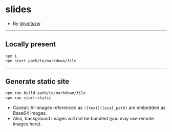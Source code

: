 # slides

- By [@ymtszw](https://twitter.com/gada_twt)

---

## Locally present

```sh
npm i
npm start path/to/markdown/file
```

---

## Generate static site

```sh
npm run build path/to/markdown/file
npm run start:static
```

- Caveat: All images referenced as `![text](local_path)` are embedded as Base64 images.
- Also, background images will not be bundled (you may use remote images here).
